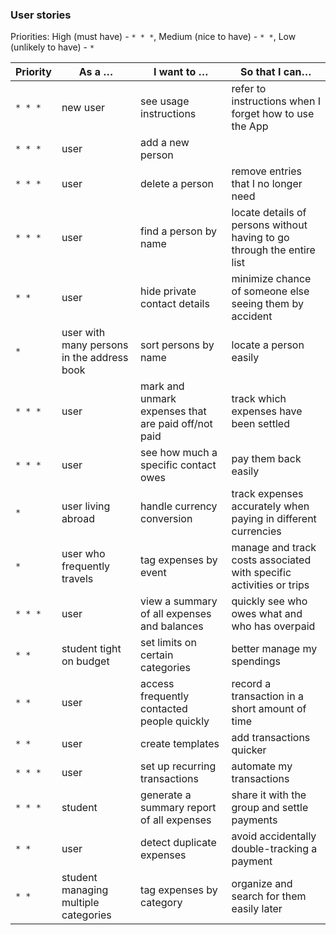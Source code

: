 ### User stories

Priorities: High (must have) - `* * *`, Medium (nice to have) - `* *`, Low (unlikely to have) - `*`

| Priority | As a …​                                    | I want to …​                                        | So that I can…​                                                        |
| -------- | ------------------------------------------ | --------------------------------------------------- | ---------------------------------------------------------------------- |
| `* * *`  | new user                                   | see usage instructions                              | refer to instructions when I forget how to use the App                 |
| `* * *`  | user                                       | add a new person                                    |                                                                        |
| `* * *`  | user                                       | delete a person                                     | remove entries that I no longer need                                   |
| `* * *`  | user                                       | find a person by name                               | locate details of persons without having to go through the entire list |
| `* *`    | user                                       | hide private contact details                        | minimize chance of someone else seeing them by accident                |
| `*`      | user with many persons in the address book | sort persons by name                                | locate a person easily                                                 |
| `* * *`  | user                                       | mark and unmark expenses that are paid off/not paid | track which expenses have been settled                                 |
| `* * *`  | user                                       | see how much a specific contact owes                | pay them back easily                                                   |
| `*`      | user living abroad                         | handle currency conversion                          | track expenses accurately when paying in different currencies          |
| `*`      | user who frequently travels                | tag expenses by event                               | manage and track costs associated with specific activities or trips    |
| `* * *`  | user                                       | view a summary of all expenses and balances         | quickly see who owes what and who has overpaid                         |
| `* *`    | student tight on budget                    | set limits on certain categories                    | better manage my spendings                                             |
| `* *`    | user                                       | access frequently contacted people quickly          | record a transaction in a short amount of time                         |
| `* *`    | user                                       | create templates                                    | add transactions quicker                                               |
| `* * *`  | user                                       | set up recurring transactions                       | automate my transactions                                               |
| `* * *`  | student                                    | generate a summary report of all expenses           | share it with the group and settle payments                            |
| `* *`    | user                                       | detect duplicate expenses                           | avoid accidentally double-tracking a payment                           |
| `* *`    | student managing multiple categories       | tag expenses by category                            | organize and search for them easily later                              |
